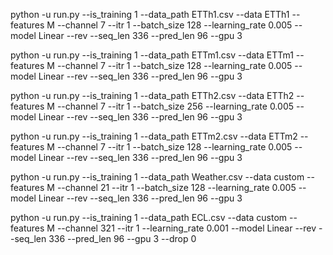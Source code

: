 <!-- ETTh1 -->

python -u run.py --is_training 1 --data_path ETTh1.csv --data ETTh1 --features M --channel 7 --itr 1 --batch_size 128 --learning_rate 0.005 --model Linear --rev --seq_len 336 --pred_len 96 --gpu 3

<!-- ETTm1 -->

python -u run.py --is_training 1 --data_path ETTm1.csv --data ETTm1 --features M --channel 7 --itr 1 --batch_size 128 --learning_rate 0.005 --model Linear --rev --seq_len 336 --pred_len 96 --gpu 3

<!-- ETTh2 -->

python -u run.py --is_training 1 --data_path ETTh2.csv --data ETTh2 --features M --channel 7 --itr 1 --batch_size 256 --learning_rate 0.005 --model Linear --rev --seq_len 336 --pred_len 96 --gpu 3

<!-- ETTm2 -->

python -u run.py --is_training 1 --data_path ETTm2.csv --data ETTm2 --features M --channel 7 --itr 1 --batch_size 128 --learning_rate 0.005 --model Linear --rev --seq_len 336 --pred_len 96 --gpu 3

<!-- Weather -->

python -u run.py --is_training 1 --data_path Weather.csv --data custom --features M --channel 21 --itr 1 --batch_size 128 --learning_rate 0.005 --model Linear --rev --seq_len 336 --pred_len 96 --gpu 3

<!-- ECL -->

python -u run.py --is_training 1 --data_path ECL.csv --data custom --features M --channel 321 --itr 1 --learning_rate 0.001 --model Linear --rev --seq_len 336 --pred_len 96 --gpu 3 --drop 0
